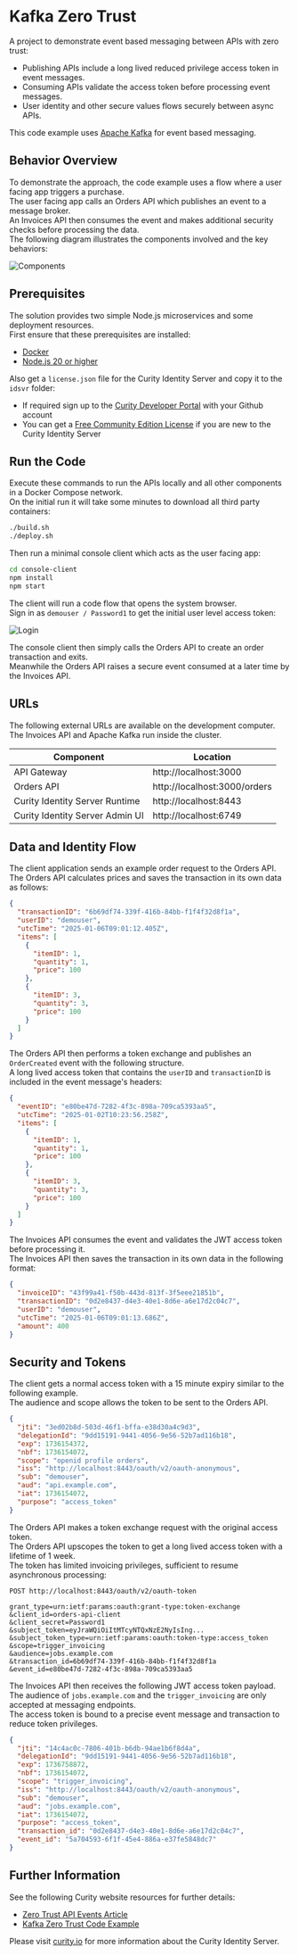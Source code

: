 # Kafka Zero Trust

A project to demonstrate event based messaging between APIs with zero trust:

- Publishing APIs include a long lived reduced privilege access token in event messages.
- Consuming APIs validate the access token before processing event messages.
- User identity and other secure values flows securely between async APIs.

This code example uses [Apache Kafka](https://kafka.apache.org/) for event based messaging.

## Behavior Overview

To demonstrate the approach, the code example uses a flow where a user facing app triggers a purchase.\
The user facing app calls an Orders API which publishes an event to a message broker.\
An Invoices API then consumes the event and makes additional security checks before processing the data.\
The following diagram illustrates the components involved and the key behaviors:

![Components](./doc/end-to-end-flow.svg)

## Prerequisites

The solution provides two simple Node.js microservices and some deployment resources.\
First ensure that these prerequisites are installed:

- [Docker](https://www.docker.com/products/docker-desktop/)
- [Node.js 20 or higher](https://nodejs.org/en/download/)

Also get a `license.json` file for the Curity Identity Server and copy it to the `idsvr` folder:

- If required sign up to the [Curity Developer Portal](https://developer.curity.io/) with your Github account
- You can get a [Free Community Edition License](https://curity.io/product/community/) if you are new to the Curity Identity Server

## Run the Code

Execute these commands to run the APIs locally and all other components in a Docker Compose network.\
On the initial run it will take some minutes to download all third party containers:

```bash
./build.sh
./deploy.sh
```

Then run a minimal console client which acts as the user facing app:

```bash
cd console-client
npm install
npm start
```

The client will run a code flow that opens the system browser.\
Sign in as `demouser / Password1` to get the initial user level access token:

![Login](./doc/login.png)

The console client then simply calls the Orders API to create an order transaction and exits.\
Meanwhile the Orders API raises a secure event consumed at a later time by the Invoices API.

## URLs

The following external URLs are available on the development computer.\
The Invoices API and Apache Kafka run inside the cluster.

| Component | Location |
| --------- | -------- |
| API Gateway | http://localhost:3000 |
| Orders API | http://localhost:3000/orders |
| Curity Identity Server Runtime | http://localhost:8443 |
| Curity Identity Server Admin UI | http://localhost:6749 |

## Data and Identity Flow

The client application sends an example order request to the Orders API.\
The Orders API calculates prices and saves the transaction in its own data as follows:

```json
{
  "transactionID": "6b69df74-339f-416b-84bb-f1f4f32d8f1a",
  "userID": "demouser",
  "utcTime": "2025-01-06T09:01:12.405Z",
  "items": [
    {
      "itemID": 1,
      "quantity": 1,
      "price": 100
    },
    {
      "itemID": 3,
      "quantity": 3,
      "price": 100
    }
  ]
}
```

The Orders API then performs a token exchange and publishes an `OrderCreated` event with the following structure.\
A long lived access token that contains the `userID` and `transactionID` is included in the event message's headers:

```json
{
  "eventID": "e80be47d-7282-4f3c-898a-709ca5393aa5",
  "utcTime": "2025-01-02T10:23:56.258Z",
  "items": [
    {
      "itemID": 1,
      "quantity": 1,
      "price": 100
    },
    {
      "itemID": 3,
      "quantity": 3,
      "price": 100
    }
  ]
}
```

The Invoices API consumes the event and validates the JWT access token before processing it.\
The Invoices API then saves the transaction in its own data in the following format:

```json
{
  "invoiceID": "43f99a41-f50b-443d-813f-3f5eee21851b",
  "transactionID": "0d2e8437-d4e3-40e1-8d6e-a6e17d2c04c7",
  "userID": "demouser",
  "utcTime": "2025-01-06T09:01:13.686Z",
  "amount": 400
}
```

## Security and Tokens

The client gets a normal access token with a 15 minute expiry similar to the following example.\
The audience and scope allows the token to be sent to the Orders API.

```json
{
  "jti": "3ed02b8d-503d-46f1-bffa-e38d30a4c9d3",
  "delegationId": "9dd15191-9441-4056-9e56-52b7ad116b18",
  "exp": 1736154372,
  "nbf": 1736154072,
  "scope": "openid profile orders",
  "iss": "http://localhost:8443/oauth/v2/oauth-anonymous",
  "sub": "demouser",
  "aud": "api.example.com",
  "iat": 1736154072,
  "purpose": "access_token"
}
```

The Orders API makes a token exchange request with the original access token.\
The Orders API upscopes the token to get a long lived access token with a lifetime of 1 week.\
The token has limited invoicing privileges, sufficient to resume asynchronous processing:

```text
POST http://localhost:8443/oauth/v2/oauth-token

grant_type=urn:ietf:params:oauth:grant-type:token-exchange
&client_id=orders-api-client
&client_secret=Password1
&subject_token=eyJraWQiOiItMTcyNTQxNzE2NyIsIng...
&subject_token_type=urn:ietf:params:oauth:token-type:access_token
&scope=trigger_invoicing
&audience=jobs.example.com
&transaction_id=6b69df74-339f-416b-84bb-f1f4f32d8f1a
&event_id=e80be47d-7282-4f3c-898a-709ca5393aa5
```

The Invoices API then receives the following JWT access token payload.\
The audience of `jobs.example.com` and the `trigger_invoicing` are only accepted at messaging endpoints.\
The access token is bound to a precise event message and transaction to reduce token privileges.

```json
{
  "jti": "14c4ac0c-7806-401b-b6db-94ae1b6f8d4a",
  "delegationId": "9dd15191-9441-4056-9e56-52b7ad116b18",
  "exp": 1736758872,
  "nbf": 1736154072,
  "scope": "trigger_invoicing",
  "iss": "http://localhost:8443/oauth/v2/oauth-anonymous",
  "sub": "demouser",
  "aud": "jobs.example.com",
  "iat": 1736154072,
  "purpose": "access_token",
  "transaction_id": "0d2e8437-d4e3-40e1-8d6e-a6e17d2c04c7",
  "event_id": "5a704593-6f1f-45e4-886a-e37fe5848dc7"
}
```

## Further Information

See the following Curity website resources for further details:

- [Zero Trust API Events Article](https://curity.io/resources/learn/zero-trust-api-events)
- [Kafka Zero Trust Code Example](https://curity.io/resources/learn/securing-api-events-using-jwts)

Please visit [curity.io](https://curity.io/) for more information about the Curity Identity Server.
